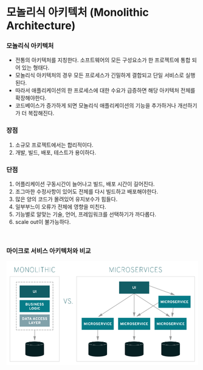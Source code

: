 # 모놀리식 아키텍처 (Monolithic Architecture)

### 모놀리식 아키텍처
- 전통의 아키텍처를 지칭한다. 소프트웨어의 모든 구성요소가 한 프로젝트에 통합 되어 있는 형태다.
- 모놀리식 아키텍처의 경우 모든 프로세스가 긴밀하게 결합되고 단일 서비스로 실행된다.
- 따라서 애플리케이션의 한 프로세스에 대한 수요가 급증하면 해당 아키텍처 전체를 확장해야한다.
- 코드베이스가 증가하게 되면 모놀리식 애플리케이션의 기능을 추가하거나 개선하기가 더 복잡해진다.

### 장점
1. 소규모 프로젝트에서는 합리적이다.
2. 개발, 빌드, 배포, 테스트가 용이하다.

### 단점
1. 어플리케이션 구동시간이 늘어나고 빌드, 배포 시간이 길어진다.
2. 조그마한 수정사항이 있어도 전체를 다시 빌드하고 배포해야한다.
3. 많은 양의 코드가 몰려있어 유지보수가 힘들다.
4. 일부부느이 오류가 전체에 영향을 미친다.
5. 기능별로 알맞는 기술, 언어, 프레임워크를 선택하기가 까다롭다.
6. scale out이 불가능하다.

<br>

### 마이크로 서비스 아키텍처와 비교

![](./image/모놀리식.png)